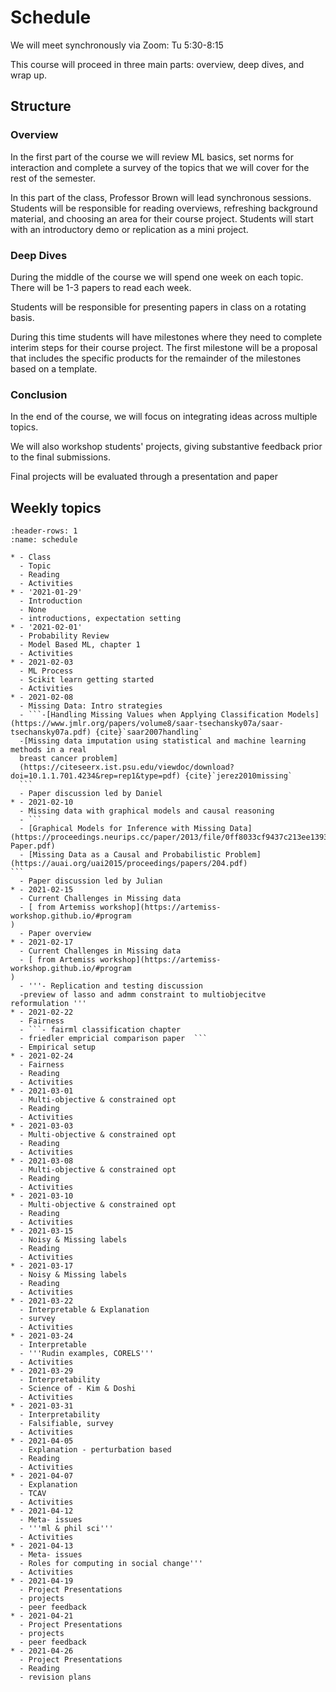 # Schedule

We will meet synchronously via Zoom: Tu 5:30-8:15

This course will proceed in three main parts: overview, deep dives, and wrap up.

## Structure

### Overview

In the first part of the course we will review ML basics, set norms for interaction and complete a survey of the topics that we will cover for the rest of the semester.  

In this part of the class, Professor Brown will lead synchronous sessions.  Students will be responsible for reading overviews, refreshing background material, and choosing an area for their course project. Students will start with an introductory demo or replication as a mini project.

### Deep Dives

During the middle of the course we will spend one week on each topic. There will be 1-3 papers to read each week.

Students will be responsible for presenting papers in class on a rotating basis.

During this time students will have milestones where they need to complete interim steps for their course project. The first milestone will be a proposal that includes the specific products for the remainder of the milestones based on a template.  


### Conclusion

In the end of the course, we will focus on integrating ideas across multiple topics.

We will also workshop students' projects, giving substantive feedback prior to the final submissions.

Final projects will be evaluated through a presentation and paper


## Weekly topics


``````{list-table} Schedule
:header-rows: 1
:name: schedule

* - Class
  - Topic
  - Reading
  - Activities
* - '2021-01-29'
  - Introduction
  - None
  - introductions, expectation setting
* - '2021-02-01'
  - Probability Review
  - Model Based ML, chapter 1
  - Activities
* - 2021-02-03
  - ML Process
  - Scikit learn getting started
  - Activities
* - 2021-02-08
  - Missing Data: Intro strategies
  - ```-[Handling Missing Values when Applying Classification Models](https://www.jmlr.org/papers/volume8/saar-tsechansky07a/saar-tsechansky07a.pdf) {cite}`saar2007handling`
  -[Missing data imputation using statistical and machine learning methods in a real
  breast cancer problem]
  (https://citeseerx.ist.psu.edu/viewdoc/download?doi=10.1.1.701.4234&rep=rep1&type=pdf) {cite}`jerez2010missing`
  ```
  - Paper discussion led by Daniel
* - 2021-02-10
  - Missing data with graphical models and causal reasoning
  - ```
  - [Graphical Models for Inference with Missing Data](https://proceedings.neurips.cc/paper/2013/file/0ff8033cf9437c213ee13937b1c4c455-Paper.pdf)
  - [Missing Data as a Causal and Probabilistic Problem](https://auai.org/uai2015/proceedings/papers/204.pdf)
```
  - Paper discussion led by Julian
* - 2021-02-15
  - Current Challenges in Missing data
  - [ from Artemiss workshop](https://artemiss-workshop.github.io/#program
)
  - Paper overview
* - 2021-02-17
  - Current Challenges in Missing data
  - [ from Artemiss workshop](https://artemiss-workshop.github.io/#program
)
  - '''- Replication and testing discussion
  -preview of lasso and admm constraint to multiobjecitve reformulation '''
* - 2021-02-22
  - Fairness
  - ```- fairml classification chapter
  - friedler empricial comparison paper  ```
  - Empirical setup
* - 2021-02-24
  - Fairness
  - Reading
  - Activities
* - 2021-03-01
  - Multi-objective & constrained opt
  - Reading
  - Activities
* - 2021-03-03
  - Multi-objective & constrained opt
  - Reading
  - Activities
* - 2021-03-08
  - Multi-objective & constrained opt
  - Reading
  - Activities
* - 2021-03-10
  - Multi-objective & constrained opt
  - Reading
  - Activities
* - 2021-03-15
  - Noisy & Missing labels
  - Reading
  - Activities
* - 2021-03-17
  - Noisy & Missing labels
  - Reading
  - Activities
* - 2021-03-22
  - Interpretable & Explanation
  - survey
  - Activities
* - 2021-03-24
  - Interpretable
  - '''Rudin examples, CORELS'''
  - Activities
* - 2021-03-29
  - Interpretability
  - Science of - Kim & Doshi
  - Activities
* - 2021-03-31
  - Interpretability
  - Falsifiable, survey
  - Activities
* - 2021-04-05
  - Explanation - perturbation based
  - Reading
  - Activities
* - 2021-04-07
  - Explanation
  - TCAV
  - Activities
* - 2021-04-12
  - Meta- issues
  - '''ml & phil sci'''
  - Activities
* - 2021-04-13
  - Meta- issues
  - Roles for computing in social change'''
  - Activities
* - 2021-04-19
  - Project Presentations
  - projects
  - peer feedback
* - 2021-04-21
  - Project Presentations
  - projects
  - peer feedback
* - 2021-04-26
  - Project Presentations
  - Reading
  - revision plans
``````



<!-- You can also cite references that are stored in a `bibtex` file. For example,
the following syntax: `` {cite}`holdgraf_evidence_2014` `` will render like
this: {cite}`holdgraf_evidence_2014`.





```{bibliography} references.bib
``` -->
